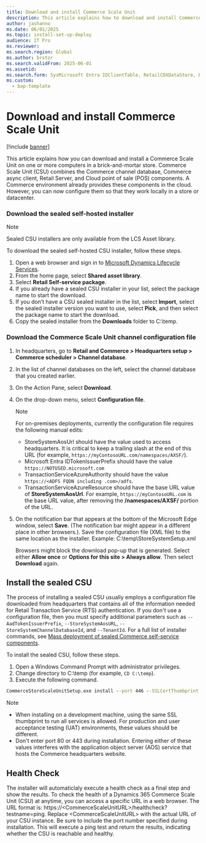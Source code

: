 ```yaml
---
title: Download and install Commerce Scale Unit
description: This article explains how to download and install Commerce Scale Unit (self-hosted) on computers in a brick-and-mortar store.
author: jashanno
ms.date: 06/01/2025
ms.topic: install-set-up-deploy
audience: IT Pro
ms.reviewer: 
ms.search.region: Global
ms.author: brstor
ms.search.validFrom: 2025-06-01
ms.assetid: 
ms.search.form: SysMicrosoft Entra IDClientTable, RetailCDXDataStore, RetailCDXDataGroup, RetailChannelProfile, RetailSharedParameters, RetailStoreTable
ms.custom: 
  - bap-template
---
```


# Download and install Commerce Scale Unit

[!include [banner](../includes/banner.md)]

This article explains how you can download and install a Commerce Scale Unit on one or more computers in a brick-and-mortar store. Commerce Scale Unit (CSU) combines the Commerce channel database, Commerce async client, Retail Server, and Cloud point of sale (POS) components. A Commerce environment already provides these components in the cloud. However, you can now configure them so that they work locally in a store or datacenter.

### Download the sealed self-hosted installer

> [!NOTE]
> Sealed CSU installers are only available from the LCS Asset library.  

To download the sealed self-hosted CSU installer, follow these steps.

1. Open a web browser and sign in to [Microsoft Dynamics Lifecycle Services](https://lcs.dynamics.com).
1. From the home page, select **Shared asset library**.
1. Select **Retail Self-service package**.  
1. If you already have a sealed CSU installer in your list, select the package name to start the download.  
1. If you don’t have a CSU sealed installer in the list, select **Import**, select the sealed installer version you want to use, select **Pick**, and then select the package name to start the download. 
1. Copy the sealed installer from the **Downloads** folder to C:\temp.

### Download the Commerce Scale Unit channel configuration file

1. In headquarters, go to **Retail and Commerce \> Headquarters setup \> Commerce scheduler \> Channel database**.
2. In the list of channel databases on the left, select the channel database that you created earlier.
3. On the Action Pane, select **Download**.
4. On the drop-down menu, select **Configuration file**.

    > [!NOTE]
    > For on-premises deployments, currently the configuration file requires the following manual edits:
    > - StoreSystemAosUrl should have the value used to access headquarters. It is critical to keep a trailing slash at the end of this URL (for example, `https://myContosoURL.com/namespaces/AXSF/`).
    > - Microsoft Entra IDTokenIssuerPrefix should have the value `https://NOTUSED.microsoft.com`
    > - TransactionServiceAzureAuthority should have the value `https://<ADFS FQDN including .com>/adfs`.
    > - TransactionServiceAzureResource should have the base URL value of **StoreSystemAosUrl**. For example, `https://myContosoURL.com` is the base URL value, after removing the **/namespaces/AXSF/** portion of the URL.

5. On the notification bar that appears at the bottom of the Microsoft Edge window, select **Save**. (The notification bar might appear in a different place in other browsers.). Save the configuration file (XML file) to the same location as the installer. Example: C:\temp\StoreSystemSetup.xml

    Browsers might block the download pop-up that is generated. Select either **Allow once** or **Options for this site \> Always allow**. Then select **Download** again.

## Install the sealed CSU

The process of installing a sealed CSU usually employs a configuration file downloaded from headquarters that contains all of the information needed for Retail Transaction Service (RTS) authentication. If you don't use a configuration file, then you must specify additional parameters such as `--AadTokenIssuerPrefix`, `--StoreSystemAosURL`, `--StoreSystemChannelDatabaseId`, and `--TenantId`. For a full list of installer commands, see [Mass deployment of sealed Commerce self-service components](enhanced-mass-deployment.md). 

To install the sealed CSU, follow these steps.

1. Open a Windows Command Prompt with administrator privileges.
1. Change directory to C:\temp (for example, `CD C:\temp`).
1. Execute the following command.

```cmd
CommerceStoreScaleUnitSetup.exe install --port 446 --SSLCertThumbprint "<SSL thumbprint of certificate created earlier>" --RetailServerCertThumbprint "<SSL thumbprint of certificate created earlier>" --AsyncClientCertThumbprint "<SSL thumbprint of certificate created earlier >"  --AsyncClientAADClientID "<CSU Azure APP Client ID>" --RetailServerAADClientID "<CSU Azure APP Client ID>" --CPOSAADClientID "<CPOS Azure APP Client ID>" --RetailServerAADResourceID "<Application ID URI>" --Config "c:\temp\StoreSystemSetup.xml" --SkipSChannelCheck --trustSqlservercertificate
```

> [!NOTE]
> - When installing on a development machine, using the same SSL thumbprint to run all services is allowed. For production and user acceptance testing (UAT) environments, these values should be different.
> - Don't enter port 80 or 443 during installation. Entering either of these values interferes with the application object server (AOS) service that hosts the Commerce headquarters website. 

## Health Check
The installer will automaticlaly execute a health check as a final step and show the results. To check the health of a Dynamics 365 Commerce Scale Unit (CSU) at anytime, you can access a specific URL in a web browser. The URL format is: https://\<CommerceScaleUnitURL\>/healthcheck?testname=ping. Replace \<CommerceScaleUnitURL\> with the actual URL of your CSU instance. Be sure to include the port number specified during installation. This will execute a ping test and return the results, indicating whether the CSU is reachable and healthy.